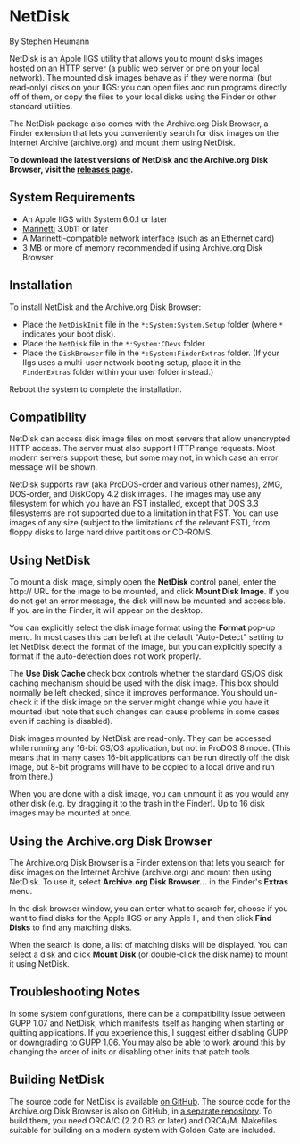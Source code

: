 NetDisk
=======
By Stephen Heumann

NetDisk is an Apple IIGS utility that allows you to mount disks images hosted on an HTTP server (a public web server or one on your local network).  The mounted disk images behave as if they were normal (but read-only) disks on your IIGS: you can open files and run programs directly off of them, or copy the files to your local disks using the Finder or other standard utilities.

The NetDisk package also comes with the Archive.org Disk Browser, a Finder extension that lets you conveniently search for disk images on the Internet Archive (archive.org) and mount them using NetDisk.

__To download the latest versions of NetDisk and the Archive.org Disk Browser, visit the [releases page][1].__

[1]: https://github.com/sheumann/NetDisk/releases

System Requirements
-------------------
* An Apple IIGS with System 6.0.1 or later
* [Marinetti][2] 3.0b11 or later
* A Marinetti-compatible network interface (such as an Ethernet card)
* 3 MB or more of memory recommended if using Archive.org Disk Browser

[2]: http://www.apple2.org/marinetti/

Installation
------------
To install NetDisk and the Archive.org Disk Browser:

* Place the `NetDiskInit` file in the `*:System:System.Setup` folder (where `*` indicates your boot disk).
* Place the `NetDisk` file in the `*:System:CDevs` folder.
* Place the `DiskBrowser` file in the `*:System:FinderExtras` folder. (If your IIgs uses a multi-user network booting setup, place it in the `FinderExtras` folder within your user folder instead.)

Reboot the system to complete the installation.


Compatibility
-------------
NetDisk can access disk image files on most servers that allow unencrypted HTTP access.  The server must also support HTTP range requests.  Most modern servers support these, but some may not, in which case an error message will be shown.

NetDisk supports raw (aka ProDOS-order and various other names), 2MG, DOS-order, and DiskCopy 4.2 disk images.  The images may use any filesystem for which you have an FST installed, except that DOS 3.3 filesystems are not supported due to a limitation in that FST.  You can use images of any size (subject to the limitations of the relevant FST), from floppy disks to large hard drive partitions or CD-ROMS.


Using NetDisk
-------------
To mount a disk image, simply open the __NetDisk__ control panel, enter the http:// URL for the image to be mounted, and click __Mount Disk Image__.  If you do not get an error message, the disk will now be mounted and accessible.  If you are in the Finder, it will appear on the desktop.

You can explicitly select the disk image format using the __Format__ pop-up menu.  In most cases this can be left at the default "Auto-Detect" setting to let NetDisk detect the format of the image, but you can explicitly specify a format if the auto-detection does not work properly.

The __Use Disk Cache__ check box controls whether the standard GS/OS disk caching mechanism should be used with the disk image.  This box should normally be left checked, since it improves performance.  You should un-check it if the disk image on the server might change while you have it mounted (but note that such changes can cause problems in some cases even if caching is disabled).

Disk images mounted by NetDisk are read-only. They can be accessed while running any 16-bit GS/OS application, but not in ProDOS 8 mode.  (This means that in many cases 16-bit applications can be run directly off the disk image, but 8-bit programs will have to be copied to a local drive and run from there.)

When you are done with a disk image, you can unmount it as you would any other disk (e.g. by dragging it to the trash in the Finder).  Up to 16 disk images may be mounted at once.


Using the Archive.org Disk Browser
----------------------------------
The Archive.org Disk Browser is a Finder extension that lets you search for disk images on the Internet Archive (archive.org) and mount then using NetDisk.  To use it, select __Archive.org Disk Browser...__ in the Finder's __Extras__ menu.

In the disk browser window, you can enter what to search for, choose if you want to find disks for the Apple IIGS or any Apple II, and then click __Find Disks__ to find any matching disks.  

When the search is done, a list of matching disks will be displayed.  You can select a disk and click __Mount Disk__ (or double-click the disk name) to mount it using NetDisk.


Troubleshooting Notes
---------------------
In some system configurations, there can be a compatibility issue between GUPP 1.07 and NetDisk, which manifests itself as hanging when starting or quitting applications.  If you experience this, I suggest either disabling GUPP or downgrading to GUPP 1.06.  You may also be able to work around this by changing the order of inits or disabling other inits that patch tools.


Building NetDisk
----------------
The source code for NetDisk is available [on GitHub][3].  The source code for the Archive.org Disk Browser is also on GitHub, in [a separate repository][4].  To build them, you need ORCA/C (2.2.0 B3 or later) and ORCA/M.  Makefiles suitable for building on a modern system with Golden Gate are included.

[3]: https://github.com/sheumann/NetDisk
[4]: https://github.com/sheumann/DiskBrowser
